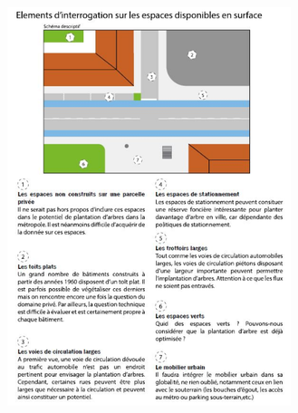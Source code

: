 
<img width="500" alt="interrogations_espaces_surface" src="image/interrogations_espaces_surface.JPG">
